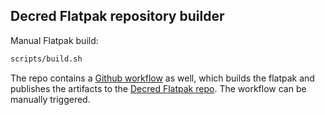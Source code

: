 ## Decred Flatpak repository builder


Manual Flatpak build:

```bash
scripts/build.sh
```

The repo contains a [Github workflow](.github/workflows/flatpak.yml) as well, which builds the flatpak and publishes the artifacts to the [Decred Flatpak repo](https://peterzen.github.io/decred-flatpak-repo).  The workflow can be manually triggered.
